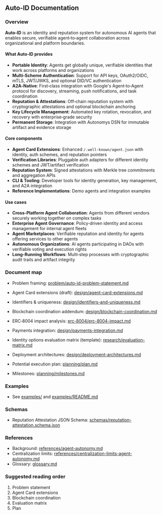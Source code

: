 ## Auto‑ID Documentation

### Overview

**Auto‑ID** is an identity and reputation system for autonomous AI agents that enables secure, verifiable agent‑to‑agent collaboration across organizational and platform boundaries.

#### What Auto‑ID provides

- **Portable Identity**: Agents get globally unique, verifiable identities that work across platforms and organizations
- **Multi‑Scheme Authentication**: Support for API keys, OAuth2/OIDC, mTLS, JWT/JWKS, and optional DID/VC authentication
- **A2A‑Native**: First‑class integration with Google's Agent‑to‑Agent protocol for discovery, streaming, push notifications, and task coordination
- **Reputation & Attestations**: Off‑chain reputation system with cryptographic attestations and optional blockchain anchoring
- **Key Lifecycle Management**: Automated key rotation, revocation, and recovery with enterprise‑grade security
- **Permanent Storage**: Integration with Autonomys DSN for immutable artifact and evidence storage

#### Core components

- **Agent Card Extensions**: Enhanced `/.well-known/agent.json` with identity, auth schemes, and reputation pointers
- **Verification Libraries**: Pluggable auth adapters for different identity schemes and JWT/artifact verification
- **Reputation System**: Signed attestations with Merkle tree commitments and aggregation APIs
- **CLI & Tooling**: Developer tools for identity generation, key management, and A2A integration
- **Reference Implementations**: Demo agents and integration examples

#### Use cases

- **Cross‑Platform Agent Collaboration**: Agents from different vendors securely working together on complex tasks
- **Enterprise Agent Governance**: Policy‑driven identity and access management for internal agent fleets
- **Agent Marketplaces**: Verifiable reputation and identity for agents offering services to other agents
- **Autonomous Organizations**: AI agents participating in DAOs with verifiable voting and execution rights
- **Long‑Running Workflows**: Multi‑step processes with cryptographic audit trails and artifact integrity

### Document map

- Problem framing: [problem/auto-id-problem-statement.md](./problem/auto-id-problem-statement.md)
- Agent Card extensions (draft): [design/agent-card-extensions.md](./design/agent-card-extensions.md)
- Identifiers & uniqueness: [design/identifiers-and-uniqueness.md](./design/identifiers-and-uniqueness.md)
- Blockchain coordination addendum: [design/blockchain-coordination.md](./design/blockchain-coordination.md)
- ERC‑8004 impact analysis: [erc-8004/erc-8004-impact.md](./erc-8004/erc-8004-impact.md)
- Payments integration: [design/payments-integration.md](./design/payments-integration.md)
- Identity options evaluation matrix (template): [research/evaluation-matrix.md](./research/evaluation-matrix.md)
- Deployment architectures: [design/deployment-architectures.md](./design/deployment-architectures.md)
- Potential execution plan: [planning/plan.md](./research/plan.md)

- Milestones: [planning/milestones.md](./research/milestones.md)

### Examples

- See [examples/](./examples/) and [examples/README.md](./examples/README.md)

### Schemas

- Reputation Attestation JSON Schema: [schemas/reputation-attestation.schema.json](./schemas/reputation-attestation.schema.json)

### References

- Background: [references/agent-autonomy.md](./references/agent-autonomy.md)
- Centralization limits: [references/centralization-limits-agent-autonomy.md](./references/centralization-limits-agent-autonomy.md)
- Glossary: [glossary.md](./glossary.md)

### Suggested reading order

1. Problem statement
2. Agent Card extensions
3. Blockchain coordination
4. Evaluation matrix
5. Plan
